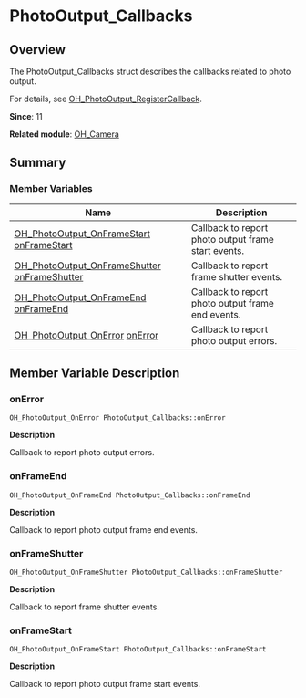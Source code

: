 # PhotoOutput_Callbacks


## Overview

The PhotoOutput_Callbacks struct describes the callbacks related to photo output.

For details, see [OH_PhotoOutput_RegisterCallback](_o_h___camera.md#oh_photooutput_registercallback).

**Since**: 11

**Related module**: [OH_Camera](_o_h___camera.md)


## Summary


### Member Variables

| Name| Description| 
| -------- | -------- |
| [OH_PhotoOutput_OnFrameStart](_o_h___camera.md#oh_photooutput_onframestart) [onFrameStart](#onframestart) | Callback to report photo output frame start events.| 
| [OH_PhotoOutput_OnFrameShutter](_o_h___camera.md#oh_photooutput_onframeshutter) [onFrameShutter](#onframeshutter) | Callback to report frame shutter events.| 
| [OH_PhotoOutput_OnFrameEnd](_o_h___camera.md#oh_photooutput_onframeend) [onFrameEnd](#onframeend) | Callback to report photo output frame end events.| 
| [OH_PhotoOutput_OnError](_o_h___camera.md#oh_photooutput_onerror) [onError](#onerror) | Callback to report photo output errors.| 


## Member Variable Description


### onError

```
OH_PhotoOutput_OnError PhotoOutput_Callbacks::onError
```

**Description**

Callback to report photo output errors.


### onFrameEnd

```
OH_PhotoOutput_OnFrameEnd PhotoOutput_Callbacks::onFrameEnd
```

**Description**

Callback to report photo output frame end events.


### onFrameShutter

```
OH_PhotoOutput_OnFrameShutter PhotoOutput_Callbacks::onFrameShutter
```

**Description**

Callback to report frame shutter events.


### onFrameStart

```
OH_PhotoOutput_OnFrameStart PhotoOutput_Callbacks::onFrameStart
```

**Description**

Callback to report photo output frame start events.
